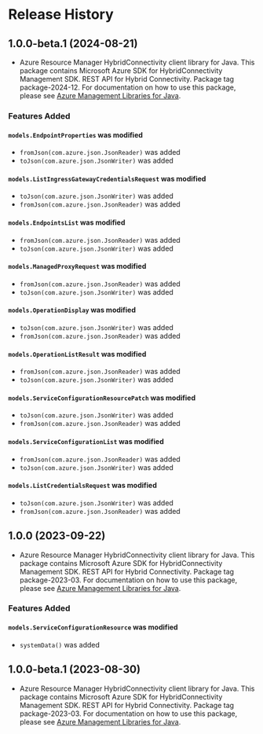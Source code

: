 # Release History

## 1.0.0-beta.1 (2024-08-21)

- Azure Resource Manager HybridConnectivity client library for Java. This package contains Microsoft Azure SDK for HybridConnectivity Management SDK. REST API for Hybrid Connectivity. Package tag package-2024-12. For documentation on how to use this package, please see [Azure Management Libraries for Java](https://aka.ms/azsdk/java/mgmt).

### Features Added

#### `models.EndpointProperties` was modified

* `fromJson(com.azure.json.JsonReader)` was added
* `toJson(com.azure.json.JsonWriter)` was added

#### `models.ListIngressGatewayCredentialsRequest` was modified

* `toJson(com.azure.json.JsonWriter)` was added
* `fromJson(com.azure.json.JsonReader)` was added

#### `models.EndpointsList` was modified

* `fromJson(com.azure.json.JsonReader)` was added
* `toJson(com.azure.json.JsonWriter)` was added

#### `models.ManagedProxyRequest` was modified

* `fromJson(com.azure.json.JsonReader)` was added
* `toJson(com.azure.json.JsonWriter)` was added

#### `models.OperationDisplay` was modified

* `toJson(com.azure.json.JsonWriter)` was added
* `fromJson(com.azure.json.JsonReader)` was added

#### `models.OperationListResult` was modified

* `fromJson(com.azure.json.JsonReader)` was added
* `toJson(com.azure.json.JsonWriter)` was added

#### `models.ServiceConfigurationResourcePatch` was modified

* `toJson(com.azure.json.JsonWriter)` was added
* `fromJson(com.azure.json.JsonReader)` was added

#### `models.ServiceConfigurationList` was modified

* `fromJson(com.azure.json.JsonReader)` was added
* `toJson(com.azure.json.JsonWriter)` was added

#### `models.ListCredentialsRequest` was modified

* `toJson(com.azure.json.JsonWriter)` was added
* `fromJson(com.azure.json.JsonReader)` was added

## 1.0.0 (2023-09-22)

- Azure Resource Manager HybridConnectivity client library for Java. This package contains Microsoft Azure SDK for HybridConnectivity Management SDK. REST API for Hybrid Connectivity. Package tag package-2023-03. For documentation on how to use this package, please see [Azure Management Libraries for Java](https://aka.ms/azsdk/java/mgmt).

### Features Added

#### `models.ServiceConfigurationResource` was modified

* `systemData()` was added

## 1.0.0-beta.1 (2023-08-30)

- Azure Resource Manager HybridConnectivity client library for Java. This package contains Microsoft Azure SDK for HybridConnectivity Management SDK. REST API for Hybrid Connectivity. Package tag package-2023-03. For documentation on how to use this package, please see [Azure Management Libraries for Java](https://aka.ms/azsdk/java/mgmt).
